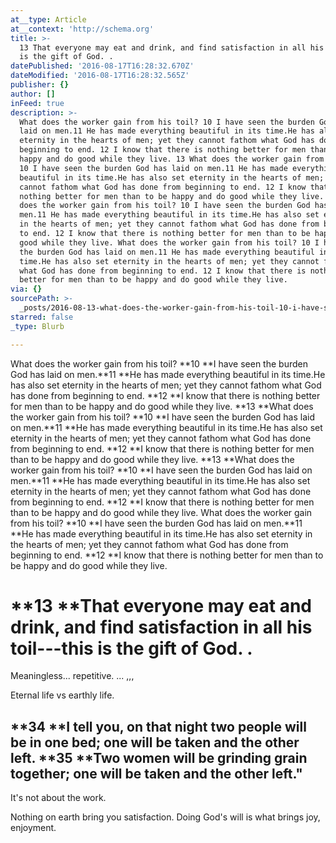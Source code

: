 ```yaml
---
at__type: Article
at__context: 'http://schema.org'
title: >-
  13 That everyone may eat and drink, and find satisfaction in all his toil—this
  is the gift of God. .
datePublished: '2016-08-17T16:28:32.670Z'
dateModified: '2016-08-17T16:28:32.565Z'
publisher: {}
author: []
inFeed: true
description: >-
  What does the worker gain from his toil? 10 I have seen the burden God has
  laid on men.11 He has made everything beautiful in its time.He has also set
  eternity in the hearts of men; yet they cannot fathom what God has done from
  beginning to end. 12 I know that there is nothing better for men than to be
  happy and do good while they live. 13 What does the worker gain from his toil?
  10 I have seen the burden God has laid on men.11 He has made everything
  beautiful in its time.He has also set eternity in the hearts of men; yet they
  cannot fathom what God has done from beginning to end. 12 I know that there is
  nothing better for men than to be happy and do good while they live. 13 What
  does the worker gain from his toil? 10 I have seen the burden God has laid on
  men.11 He has made everything beautiful in its time.He has also set eternity
  in the hearts of men; yet they cannot fathom what God has done from beginning
  to end. 12 I know that there is nothing better for men than to be happy and do
  good while they live. What does the worker gain from his toil? 10 I have seen
  the burden God has laid on men.11 He has made everything beautiful in its
  time.He has also set eternity in the hearts of men; yet they cannot fathom
  what God has done from beginning to end. 12 I know that there is nothing
  better for men than to be happy and do good while they live.
via: {}
sourcePath: >-
  _posts/2016-08-13-what-does-the-worker-gain-from-his-toil-10-i-have-seen-the.md
starred: false
_type: Blurb

---
```

What does the worker gain from his toil? **10 **I have seen the burden God has laid on men.**11 **He has made everything beautiful in its time.He has also set eternity in the hearts of men; yet they cannot fathom what God has done from beginning to end. **12 **I know that there is nothing better for men than to be happy and do good while they live. **13 **What does the worker gain from his toil? **10 **I have seen the burden God has laid on men.**11 **He has made everything beautiful in its time.He has also set eternity in the hearts of men; yet they cannot fathom what God has done from beginning to end. **12 **I know that there is nothing better for men than to be happy and do good while they live. **13 **What does the worker gain from his toil? **10 **I have seen the burden God has laid on men.**11 **He has made everything beautiful in its time.He has also set eternity in the hearts of men; yet they cannot fathom what God has done from beginning to end. **12 **I know that there is nothing better for men than to be happy and do good while they live. What does the worker gain from his toil? **10 **I have seen the burden God has laid on men.**11 **He has made everything beautiful in its time.He has also set eternity in the hearts of men; yet they cannot fathom what God has done from beginning to end. **12 **I know that there is nothing better for men than to be happy and do good while they live.

# **13 **That everyone may eat and drink, and find satisfaction in all his toil---this is the gift of God. .

Meaningless... repetitive. ... ,,,

Eternal life vs earthly life.

## **34 **I tell you, on that night two people will be in one bed; one will be taken and the other left. **35 **Two women will be grinding grain together; one will be taken and the other left."

It's not about the work.

Nothing on earth bring you satisfaction. Doing God's will is what brings joy, enjoyment.